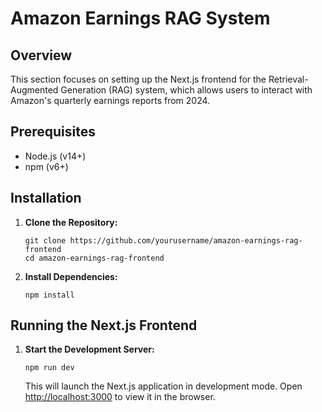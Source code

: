 # Amazon Earnings RAG System

## Overview

This section focuses on setting up the Next.js frontend for the Retrieval-Augmented Generation (RAG) system, which allows users to interact with Amazon's quarterly earnings reports from 2024.

## Prerequisites

- Node.js (v14+)
- npm (v6+)

## Installation

1. **Clone the Repository:**

   ```
   git clone https://github.com/yourusername/amazon-earnings-rag-frontend
   cd amazon-earnings-rag-frontend
   ```

2. **Install Dependencies:**

   ```
   npm install
   ```

## Running the Next.js Frontend

1. **Start the Development Server:**

   ```
   npm run dev
   ```

   This will launch the Next.js application in development mode. Open [http://localhost:3000](http://localhost:3000) to view it in the browser.
